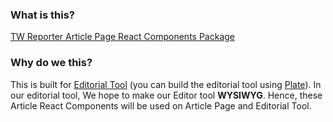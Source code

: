 ### What is this?
[TW Reporter Article Page React Components Package](https://www.npmjs.com/package/twreporter-react-article-components)

### Why do we this?
This is built for [Editorial Tool](https://github.com/twreporter/keystone) (you can build the editorial tool using [Plate](https://github.com/twreporter/plate)).
In our editorial tool, We hope to make our Editor tool **WYSIWYG**.
Hence, these Article React Components will be used on Article Page and Editorial Tool.

